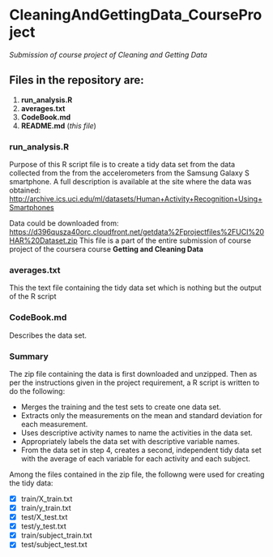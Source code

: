 # CleaningAndGettingData_CourseProject
*Submission of course project of Cleaning and Getting Data*

## Files in the repository are:
1. **run_analysis.R**
2. **averages.txt**
3. **CodeBook.md**
4. **README.md** (*this file*)

### run_analysis.R
Purpose of this R script file is to create a tidy data set from the data collected from the from the accelerometers from the Samsung Galaxy S smartphone. A full description is available at the site where the data was obtained:
http://archive.ics.uci.edu/ml/datasets/Human+Activity+Recognition+Using+Smartphones

Data could be downloaded from:
https://d396qusza40orc.cloudfront.net/getdata%2Fprojectfiles%2FUCI%20HAR%20Dataset.zip
This file is a part of the entire submission of course project of the coursera course **Getting and Cleaning Data**

### averages.txt
This the text file containing the tidy data set which is nothing but the output of the R script

### CodeBook.md
Describes the data set.


### **Summary**
The zip file containing the data is first downloaded and unzipped. Then as per the instructions given in the project requirement, a R script is written to do the following:
* Merges the training and the test sets to create one data set.
* Extracts only the measurements on the mean and standard deviation for each measurement.
* Uses descriptive activity names to name the activities in the data set.
* Appropriately labels the data set with descriptive variable names.
* From the data set in step 4, creates a second, independent tidy data set with the average of each variable for each activity and each subject.

Among the files contained in the zip file, the followng were used for creating the tidy data:
- [x] train/X_train.txt
- [x] train/y_train.txt
- [x] test/X_test.txt
- [x] test/y_test.txt
- [x] train/subject_train.txt
- [x] test/subject_test.txt
